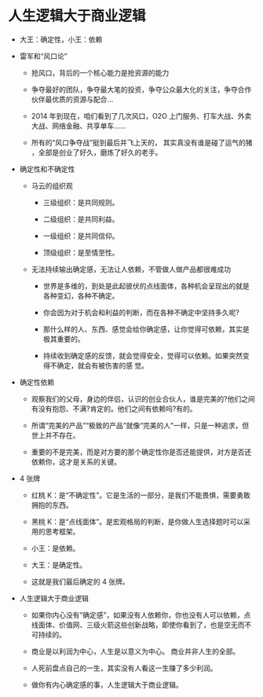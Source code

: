 # 人生逻辑大于商业逻辑

- 大王：确定性，小王：依赖

- 雷军和“风口论”

  - 抢风口，背后的一个核心能力是抢资源的能力

  - 争夺最好的团队，争夺最大笔的投资，争夺公众最大化的关注，争夺合作伙伴最优质的资源与配合...

  - 2014 年到现在，咱们看到了几次风口，O2O 上门服务、打车大战、外卖大战、网络金融、共享单车......

  - 所有的“风口争夺战”挺到最后并飞上天的， 其实真没有谁是碰了运气的猪 ，全部是创业了好久，磨炼了好久的老手。

- 确定性和不确定性

  - 马云的组织观

    - 三级组织：是共同规则。

    - 二级组织：是共同利益。

    - 一级组织：是共同信仰。

    - 顶级组织：是至情至性。

  - 无法持续输出确定感，无法让人依赖，不管做人做产品都很难成功

    - 世界是多维的，到处是此起彼伏的点线面体，各种机会呈现出的就是各种变幻，各种不确定。

    - 你会因为对于机会和利益的判断，而在各种不确定中坚持多久呢?

    - 那什么样的人、东西、感觉会给你确定感，让你觉得可依赖，其实是极其重要的。

    - 持续收到确定感的反馈，就会觉得安全，觉得可以依赖。如果突然变得不确定，就会有被伤害的感 觉。

- 确定性依赖

  - 观察我们的父母，身边的伴侣，认识的创业合伙人，谁是完美的?他们之间有没有抱怨、不满?肯定的。他们之间有依赖吗?有的。

  - 所谓“完美的产品”“极致的产品”就像“完美的人”一样，只是一种追求，但世上并不存在。

  - 重要的不是完美，而是对方要的那个确定性你是否还能提供，对方是否还依赖你，这才是关系的关键。

- 4 张牌

  - 红桃 K：是“不确定性”。它是生活的一部分，是我们不能畏惧，需要勇敢拥抱的东西。

  - 黑桃 K：是“点线面体”。是宏观格局的判断，是你做人生选择题时可以采用的思考框架。

  - 小王：是依赖。

  - 大王：是确定性。

  - 这就是我们最后确定的 4 张牌。

- 人生逻辑大于商业逻辑

  - 如果你内心没有“确定感”，如果没有人依赖你，你也没有人可以依赖，点线面体、价值网、三级火箭这些创新战略，即使你看到了，也是空无而不可持续的。

  - 商业是以利润为中心，人生是以意义为中心。 商业并非人生的全部。

  - 人死前盘点自己的一生，其实没有人看这一生赚了多少利润。

  - 做你有内心确定感的事，人生逻辑大于商业逻辑。
